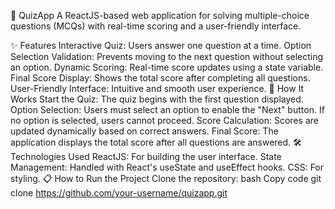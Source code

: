 🎯 QuizApp
A ReactJS-based web application for solving multiple-choice questions (MCQs) with real-time scoring and a user-friendly interface.

✨ Features
Interactive Quiz: Users answer one question at a time.
Option Selection Validation: Prevents moving to the next question without selecting an option.
Dynamic Scoring: Real-time score updates using a state variable.
Final Score Display: Shows the total score after completing all questions.
User-Friendly Interface: Intuitive and smooth user experience.
🚀 How It Works
Start the Quiz:
The quiz begins with the first question displayed.
Option Selection:
Users must select an option to enable the "Next" button.
If no option is selected, users cannot proceed.
Score Calculation:
Scores are updated dynamically based on correct answers.
Final Score:
The application displays the total score after all questions are answered.
🛠️ Technologies Used
ReactJS: For building the user interface.
State Management: Handled with React's useState and useEffect hooks.
CSS: For styling.
📋 How to Run the Project
Clone the repository:
bash
Copy code
git clone https://github.com/your-username/quizapp.git


